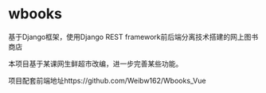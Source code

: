 # wbooks
基于Django框架，使用Django REST framework前后端分离技术搭建的网上图书商店

本项目基于某课网生鲜超市改编，进一步完善某些功能。

项目配套前端地址https://github.com/Weibw162/Wbooks_Vue

